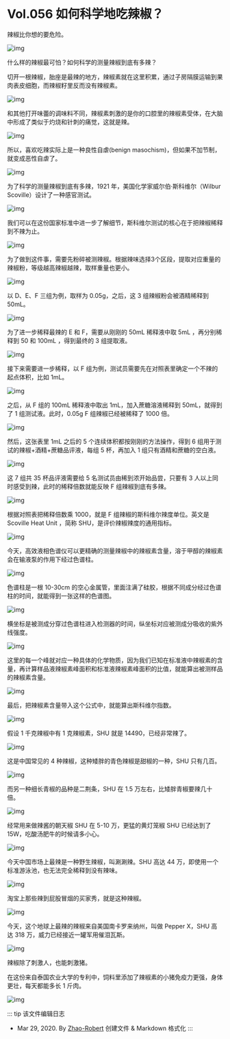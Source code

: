 # Vol.056 如何科学地吃辣椒？

辣椒比你想的要危险。

![img](https://paperclip.host/static/U6yRaDu1NaaASFyYS8kWNjfiaKpTzq0Yw0XMw98PKR0FQ8LiapykWS4WITjDU3V9VkYqOB2Pl0X0ckJquvpicmfMg.gif)

什么样的辣椒最可怕？如何科学的测量辣椒到底有多辣？

切开一根辣椒，胎座是最辣的地方，辣椒素就在这里积累，通过子房隔膜运输到果肉表皮细胞，而辣椒籽里反而没有辣椒素。

![img](https://paperclip.host/static/U6yRaDu1NaaASFyYS8kWNjfiaKpTzq0Yw0H0HQvib06LnCJkFMkqQKibm5cTnBalHTZ6pPibJyniaTvudBhHcfdOiaRw.png)

和其他打开味蕾的调味料不同，辣椒素刺激的是你的口腔里的辣椒素受体，在大脑中形成了类似于灼烧和针刺的痛觉，这就是辣。

![img](https://paperclip.host/static/U6yRaDu1NaaASFyYS8kWNjfiaKpTzq0Yw7mLfq5sMAmrFBuS6uoAeia6XNCBJ9TyeLZFVddVlUrINIAowltqQg0Q.gif)

所以，喜欢吃辣实际上是一种良性自虐(benign masochism)，但如果不加节制，就变成恶性自虐了。

![img](https://paperclip.host/static/U6yRaDu1NaaASFyYS8kWNjfiaKpTzq0YwLgjGhoI3KsDIAQuPC4cslTPSATTuN39CS3hWjy4HTBGnvsZPosccicQ.png)

为了科学的测量辣椒到底有多辣，1921 年，美国化学家威尔伯·斯科维尔（Wilbur Scoville）设计了一种感官测试。

![img](https://paperclip.host/static/U6yRaDu1NaaASFyYS8kWNjfiaKpTzq0Ywjxh88y6cccARGoHgvjC2ow163CRVZib4QkicKRcicRBCembnRscAJUMyw.png)

我们可以在这份国家标准中进一步了解细节，斯科维尔测试的核心在于把辣椒稀释到不辣为止。

![img](https://paperclip.host/static/U6yRaDu1NaaASFyYS8kWNjfiaKpTzq0Ywd7RScjzF3UBfke0kxOOCrdfEiarlBmSfKh51Mt4gydFmlibJ0YGSHr8Q.png)

为了做到这件事，需要先粉碎被测辣椒。根据辣味选择3个区段，提取对应重量的辣椒粉，等级越高辣椒越辣，取样重量也更小。

![img](https://paperclip.host/static/U6yRaDu1NaaASFyYS8kWNjfiaKpTzq0YwR0m03UFFphtUNnZTnnAwodwdH3MOVKicTV2cOE9V7vPOhUPKzXB9icicg.gif)

以 D、E、F 三组为例，取样为 0.05g，之后，这 3 组辣椒粉会被酒精稀释到 50mL。

![img](https://paperclip.host/static/U6yRaDu1NaaASFyYS8kWNjfiaKpTzq0YwnnnUXoiaBlvU3z5qIJoe5ibLX9K7W4AZERlTruPfArE5voHZY0ymJiaHw.gif)

为了进一步稀释最辣的 E 和 F，需要从刚刚的 50mL 稀释液中取 5mL ，再分别稀释到 50 和 100mL ，得到最终的 3 组提取液。

![img](https://paperclip.host/static/U6yRaDu1NaaASFyYS8kWNjfiaKpTzq0YwLDltwzP4xg68joBoXWZTmocCLswYxCeicraImucjgicDibuGOtvDq2GOg.gif)

接下来需要进一步稀释，以 F 组为例，测试员需要先在对照表里确定一个不辣的起点体积，比如 1mL。

![img](https://paperclip.host/static/U6yRaDu1NaaASFyYS8kWNjfiaKpTzq0YwPIrXiaWI0R3gDeuuHxEM9m6WSb9Q8VRuZkVb5B9b7raTaVUia7E0mWdw.png)

之后，从 F 组的 100mL 稀释液中取出 1mL，加入蔗糖溶液稀释到 50mL，就得到了 1 组测试液。此时，0.05g F 组辣椒已经被稀释了 1000 倍。

![img](https://paperclip.host/static/U6yRaDu1NaaASFyYS8kWNjfiaKpTzq0YwJyHx6UF4D4bV1MQV3NcAsicy56BHW5JkaXw9n8qzzP6QaDiafstRJNPw.gif)

然后，这张表里  1mL 之后的 5 个连续体积都按刚刚的方法操作，得到 6 组用于测试的辣椒+酒精+蔗糖品评液，每组 5 杯，再加入 1 组只有酒精和蔗糖的空白液。

![img](https://paperclip.host/static/U6yRaDu1NaaASFyYS8kWNjfiaKpTzq0YwadQluvw6ianvGzjD9xPOHfUwWbJtZBAjjqPFXgNknr6XTUvib4GRU2xQ.png)

这 7 组共 35 杯品评液需要给 5 名测试员由稀到浓开始品尝，只要有 3 人以上同时感受到辣，此时的稀释倍数就能反映 F 组辣椒到底有多辣。

![img](https://paperclip.host/static/U6yRaDu1NaaASFyYS8kWNjfiaKpTzq0YwKjBmaqf8tfY2v1icYRCsvI8Lg6UftoB9HF5q3DT2mO7mcHLLMfzY5hg.png)

根据对照表把稀释倍数乘 1000，就是 F 组辣椒的斯科维尔辣度单位。英文是 Scoville Heat Unit ，简称 SHU，是评价辣椒辣度的通用指标。

![img](https://paperclip.host/static/U6yRaDu1NaaASFyYS8kWNjfiaKpTzq0YwhoIufaUZJibJEYqhA9oL7e6Y5jYbZ9v70hXST5ZJPks09ATLvianFiagw.png)

今天，高效液相色谱仪可以更精确的测量辣椒中的辣椒素含量，溶于甲醇的辣椒素会在输液泵的作用下经过色谱柱。

![img](https://paperclip.host/static/U6yRaDu1NaaASFyYS8kWNjfiaKpTzq0YwytmNBmdSFyX37keZicWFeCJAQyrraPB1h9J6e9nQricNMbRMhNGECNvQ.gif)

色谱柱是一根 10-30cm 的空心金属管，里面注满了硅胶，根据不同成分经过色谱柱的时间，就能得到一张这样的色谱图。

![img](https://paperclip.host/static/U6yRaDu1NaaASFyYS8kWNjfiaKpTzq0YwcPujiawRBcdnYiber3HwCibibvKziaqEMpsJoOZSSJRjhIxY9jpDsIxwJbg.gif)

横坐标是被测成分穿过色谱柱进入检测器的时间，纵坐标对应被测成分吸收的紫外线强度。

![img](https://paperclip.host/static/U6yRaDu1NaaASFyYS8kWNjfiaKpTzq0YwxEUuOPAIkntO1Eh0icCa4xyzbp26iaSw9QrEicMCYXVRONpJqUsibr8ALQ.png)

这里的每一个峰就对应一种具体的化学物质，因为我们已知在标准液中辣椒素的含量，再计算样品液辣椒素峰面积和标准液辣椒素峰面积的比值，就能算出被测样品的辣椒素含量。

![img](https://paperclip.host/static/U6yRaDu1NaaASFyYS8kWNjfiaKpTzq0YwUtBd683GchRVujOKOxuibgMWe4bKjGXhHj7eF9FibQeAjqwoOMbHtlSA.gif)

最后，把辣椒素含量带入这个公式中，就能算出斯科维尔指数。

![img](https://paperclip.host/static/U6yRaDu1NaaASFyYS8kWNjfiaKpTzq0YwCYcrWXaj871hyeHknMnWdZafzPvatfiacjDLyaoVmdvicUIx8U7Cec7g.png)

假设 1 千克辣椒中有 1 克辣椒素，SHU 就是 14490，已经非常辣了。

![img](https://paperclip.host/static/U6yRaDu1NaaASFyYS8kWNjfiaKpTzq0YwRd0bTX4JjaqBvt6uck8PVaaHwcQaOArr3D1uU15DqGEIM5NtbdGd2w.png)

这是中国常见的 4  种辣椒，这种矮胖的青色辣椒是甜椒的一种，SHU 只有几百。

![img](https://paperclip.host/static/U6yRaDu1NaaASFyYS8kWNjfiaKpTzq0Yw7XzXcoTBPNSdctNqFf6AHaIbiaSuviapwALW84pOian7w498jB2FurTug.png)

而另一种细长青椒的品种是二荆条，SHU 在 1.5 万左右，比矮胖青椒要辣几十倍。

![img](https://paperclip.host/static/U6yRaDu1NaaASFyYS8kWNjfiaKpTzq0YwFI8MxMvECfia67NbiaduShWKzmqpEQdRgSnNDUVJKX8mQWxHibKMyskLw.png)

经常用来做辣酱的朝天椒 SHU 在 5-10 万，更猛的黄灯笼椒 SHU 已经达到了 15W，吃酸汤肥牛的时候请多小心。

![img](https://paperclip.host/static/U6yRaDu1NaaASFyYS8kWNjfiaKpTzq0Ywa5I3u3dyaomCIwOmPv0eoweQCyhv9wMXbgLlms2HUN4sGP1niaNYE7w.gif)

今天中国市场上最辣是一种野生辣椒，叫涮涮辣。SHU 高达 44 万，即使用一个标准游泳池，也无法完全稀释到没有辣味。

![img](https://paperclip.host/static/U6yRaDu1NaaASFyYS8kWNjfiaKpTzq0YwXtiaowmETiah4zy0QPiam4rXlTQbYSm7p7V2E354x6xLFpCH9T8M1wV7g.png)

淘宝上那些辣到屁股冒烟的买家秀，就是这种辣椒。

![img](https://paperclip.host/static/U6yRaDu1NaaASFyYS8kWNjfiaKpTzq0YwGa6FvNiaOrIqh2gJ5CXeJSSDZJBpUS01JEm1ib10SpkoW7MXiaCJDAAkQ.gif)

今天，这个地球上最辣的辣椒来自美国南卡罗来纳州，叫做 Pepper X，SHU 高达 318 万，威力已经接近一罐军用催泪瓦斯。

![img](https://paperclip.host/static/U6yRaDu1NaaASFyYS8kWNjfiaKpTzq0YwPym8ic9bl3sC2eIfONJ7PzYX0vjgPMsoYzOlDVMks1kXS9GnvKNKhRA.gif)

辣椒除了刺激人，也能刺激猪。

在这份来自泰国农业大学的专利中，饲料里添加了辣椒素的小猪免疫力更强，身体更壮，每天都能多长 1 斤肉。

![img](https://paperclip.host/static/U6yRaDu1NaaASFyYS8kWNjfiaKpTzq0Yw2zX0rl6rSRzUfclhjzibqRhuxicAYOx65zvxUDftf6NZeJia1D7ezT67A.gif)

::: tip 该文件编辑日志

- Mar 29, 2020. By [Zhao-Robert](https://github.com/Zhao-Robert)
创建文件 & Markdown 格式化
:::
